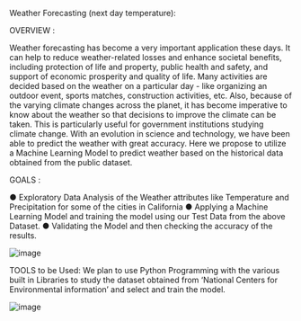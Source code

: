 Weather Forecasting (next day temperature):

OVERVIEW :

Weather forecasting has become a very important application these days. It can help to reduce weather-related losses and enhance societal benefits, including protection of life and property, public health and safety, and support of economic prosperity and quality of life. Many activities are decided based on the weather on a particular day - like organizing an outdoor event, sports matches, construction activities, etc. Also, because of the varying climate changes across the planet, it has become imperative to know about the weather so that decisions to improve the climate can be taken. This is particularly useful for government institutions studying climate change. With an evolution in science and technology, we have been able to predict the weather with great accuracy. Here we propose to utilize a Machine Learning Model to predict weather based on the historical data obtained from the public dataset.


GOALS :

● Exploratory Data Analysis of the Weather attributes like Temperature and Precipitation for some of the cities in California
● Applying a Machine Learning Model and training the model using our Test Data from the above Dataset.
● Validating the Model and then checking the accuracy of the results.

![image](https://user-images.githubusercontent.com/86750299/230691688-7ce500c4-edc8-4d73-bd19-fd47e15a4823.png)



TOOLS to be Used:
We plan to use Python Programming with the various built in Libraries to study the dataset obtained from ‘National Centers for Environmental information’ and select and train the model.

![image](https://user-images.githubusercontent.com/86750299/230691725-d7a0a6ba-288f-42b9-9129-07aab87784bb.png)


